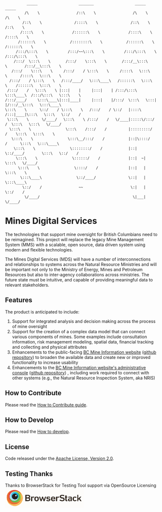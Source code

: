 ```
          _____                   _______                   _____                    _____
         /\    \                 /::\    \                 /\    \                  /\    \
        /::\    \               /::::\    \               /::\    \                /::\    \
       /::::\    \             /::::::\    \             /::::\    \              /::::\    \
      /::::::\    \           /::::::::\    \           /::::::\    \            /::::::\    \
     /:::/\:::\    \         /:::/~~\:::\    \         /:::/\:::\    \          /:::/\:::\    \
    /:::/  \:::\    \       /:::/    \:::\    \       /:::/__\:::\    \        /:::/__\:::\    \
   /:::/    \:::\    \     /:::/    / \:::\    \     /::::\   \:::\    \      /::::\   \:::\    \
  /:::/    / \:::\    \   /:::/____/   \:::\____\   /::::::\   \:::\    \    /::::::\   \:::\    \
 /:::/    /   \:::\    \ |:::|    |     |:::|    | /:::/\:::\   \:::\____\  /:::/\:::\   \:::\    \
/:::/____/     \:::\____\|:::|____|     |:::|    |/:::/  \:::\   \:::|    |/:::/__\:::\   \:::\____\
\:::\    \      \::/    / \:::\    \   /:::/    / \::/   |::::\  /:::|____|\:::\   \:::\   \::/    /
 \:::\    \      \/____/   \:::\    \ /:::/    /   \/____|:::::\/:::/    /  \:::\   \:::\   \/____/
  \:::\    \                \:::\    /:::/    /          |:::::::::/    /    \:::\   \:::\    \
   \:::\    \                \:::\__/:::/    /           |::|\::::/    /      \:::\   \:::\____\
    \:::\    \                \::::::::/    /            |::| \::/____/        \:::\   \::/    /
     \:::\    \                \::::::/    /             |::|  ~|               \:::\   \/____/
      \:::\    \                \::::/    /              |::|   |                \:::\    \
       \:::\____\                \::/____/               \::|   |                 \:::\____\
        \::/    /                 ~~                      \:|   |                  \::/    /
         \/____/                                           \|___|                   \/____/
```

# Mines Digital Services

The technologies that support mine oversight for British Columbians need to be reimagined. This project will replace the legacy Mine Management System (MMS) with a scalable, open source, data driven system using modern and flexible technologies.

The Mines Digital Services (MDS) will have a number of interconnections and relationships to systems across the Natural Resource Ministries and will be important not only to the Ministry of Energy, Mines and Petroleum Resources but also to inter-agency collaborations across ministries. The future state must be intuitive, and capable of providing meaningful data to relevant stakeholders.

## Features

The product is anticipated to include:

1. Support for integrated analysis and decision making across the process of mine oversight
2. Support for the creation of a complex data model that can connect various components of mines. Some examples include consultation information, risk management modeling, spatial data, financial tracking and collecting and physical attributes
3. Enhancements to the public-facing [BC Mine Information website](http://mines.nrs.gov.bc.ca/) ([github repository](https://github.com/bcgov/mem-mmti-public)) to broaden the available data and create new or improved functionality to increase usability
4. Enhancements to the [BC Mine Information website's administrative console](https://mines.empr.gov.bc.ca/) ([github repository](https://github.com/bcgov/mem-admin)) , including work required to connect with other systems (e.g., the Natural Resource Inspection System, aka NRIS)

## How to Contribute

Please read the [How to Contribute guide](CONTRIBUTING.md).

## How to Develop

Please read the [How to develop](USAGE.md).

## License

Code released under the [Apache License, Version 2.0](LICENSE.md).

## Testing Thanks

Thanks to BrowserStack for Testing Tool support via OpenSource Licensing ![BrowserStack](browserstack-logo-white-small.png)
